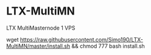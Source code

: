 # LTX-MultiMN
LTX MultiMasternode 1 VPS




wget https://raw.githubusercontent.com/Simo190/LTX-MultiMN/master/install.sh && chmod 777 bash install.sh



